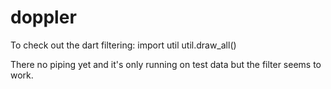 doppler
=======

To check out the dart filtering:
import util
util.draw_all()

There no piping yet and it's only running on test data but the filter seems to work.
